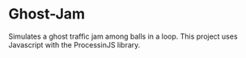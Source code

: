 # Ghost-Jam
Simulates a ghost traffic jam among balls in a loop. This project uses Javascript with the ProcessinJS library.
